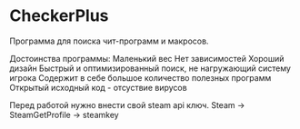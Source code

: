 # CheckerPlus
Программа для поиска чит-программ и макросов.

Достоинства программы:
Маленький вес
Нет зависимостей
Хороший дизайн
Быстрый и оптимизированный поиск, не нагружающий систему игрока
Содержит в себе большое количество полезных программ
Открытый исходный код - отсуствие вирусов

Перед работой нужно внести свой steam api ключ.
Steam -> SteamGetProfile -> steamkey

